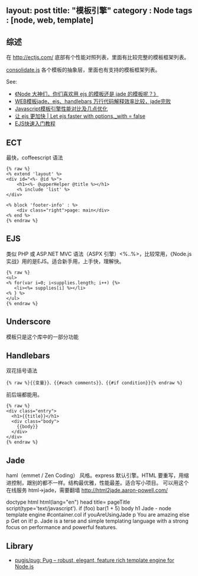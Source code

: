 layout: post
title: "模板引擎"
category : Node
tags : [node, web, template]
---

## 综述

在 <http://ectjs.com/> 底部有个性能对照列表，里面有比较完整的模板框架列表。

[consolidate.js](https://github.com/visionmedia/consolidate.js/) 各个模板的抽象层，里面也有支持的模板框架列表。

See:

- [《Node 大神们，你们喜欢用 ejs 的模板还是 jade 的模板呢？》](http://www.v2ex.com/t/116438)
-  [WEB模板jade、ejs、handlebars 万行代码解释效率比较，jade完败](http://cnodejs.org/topic/50e70edfa7e6c6171a1d70fa)
-  [Javascript模板引擎性能对比及几点优化](http://cnodejs.org/topic/4f16442ccae1f4aa27001109)
-  [让 ejs 更加快 | Let ejs faster with options._with = false](http://cnodejs.org/topic/51c2c2e373c638f3703f4929)
-  [EJS快速入门教程](http://www.csser.com/board/4fddc4f0b28ed7d857001674)

## ECT

最快，coffeescript 语法

```
{% raw %}
<% extend 'layout' %>
<div id="<%- @id %>">
    <h1><%- @upperHelper @title %></h1>
    <% include 'list' %>
</div>

<% block 'footer-info' : %>
    <div class="right">page: main</div>
<% end %>
{% endraw %}
```

## EJS
类似 PHP 或 ASP.NET MVC 语法（ASPX 引擎）<%..%>，比较常用，《Node.js 实战》用的是EJS。适合新手用，上手快，理解快。

```
{% raw %}
<ul>
<% for(var i=0; i<supplies.length; i++) {%>
   <li><%= supplies[i] %></li>
<% } %>
</ul>
{% endraw %}
```

## Underscore

模板只是这个库中的一部分功能

## Handlebars

双花括号语法

    {% raw %}{{变量}}、{{#each comments}}、{{#if condition}}{% endraw %}

前后端都能用。

```
{% raw %}
<div class="entry">
  <h1>{{title}}</h1>
  <div class="body">
    {{body}}
  </div>
</div>
{% endraw %}
```

## Jade

haml（emmet / Zen Coding） 风格。express 默认引擎。HTML 要重写，用缩进控制，跟别的都不一样。结构最优雅，性能最差。适合写小项目。
可以用这个在线服务 html->jade，需要翻墙 <http://html2jade.aaron-powell.com/>

doctype html
html(lang="en")
  head
    title= pageTitle
    script(type='text/javascript').
      if (foo) bar(1 + 5)
  body
    h1 Jade - node template engine
    #container.col
      if youAreUsingJade
        p You are amazing
      else
        p Get on it!
      p.
        Jade is a terse and simple templating language with a
        strong focus on performance and powerful features.

## Library

- [pugjs/pug: Pug – robust, elegant, feature rich template engine for Node.js](https://github.com/pugjs/pug)
